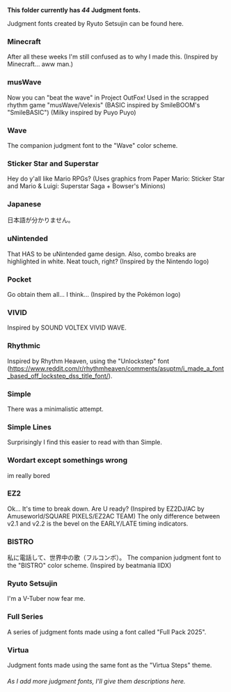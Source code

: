 **This folder currently has ***44*** Judgment fonts.**

Judgment fonts created by Ryuto Setsujin can be found here.

### Minecraft
After all these weeks I'm still confused as to why I made this. (Inspired by Minecraft... aww man.)

### musWave
Now you can "beat the wave" in Project OutFox!
Used in the scrapped rhythm game "musWave/Velexis"
(BASIC inspired by SmileBOOM's "SmileBASIC")
(Milky inspired by Puyo Puyo)

### Wave
The companion judgment font to the "Wave" color scheme.

### Sticker Star and Superstar
Hey do y'all like Mario RPGs? (Uses graphics from Paper Mario: Sticker Star and Mario & Luigi: Superstar Saga + Bowser's Minions)

### Japanese
日本語が分かりません。

### uNintended
That HAS to be uNintended game design. Also, combo breaks are highlighted in white. Neat touch, right? (Inspired by the Nintendo logo)

### Pocket
Go obtain them all... I think... (Inspired by the Pokémon logo)

### VIVID
Inspired by SOUND VOLTEX VIVID WAVE.

### Rhythmic
Inspired by Rhythm Heaven, using the "Unlockstep" font (https://www.reddit.com/r/rhythmheaven/comments/asuptm/i_made_a_font_based_off_lockstep_dss_title_font/).

### Simple
There was a minimalistic attempt.

### Simple Lines
Surprisingly I find this easier to read with than Simple.

### Wordart except somethings wrong
im really bored

### EZ2
Ok... It's time to break down. Are U ready? (Inspired by EZ2DJ/AC by Amuseworld/SQUARE PIXELS/EZ2AC TEAM)
The only difference between v2.1 and v2.2 is the bevel on the EARLY/LATE timing indicators.

### BISTRO
私に電話して、世界中の歌（フルコンボ）。
The companion judgment font to the "BISTRO" color scheme. (Inspired by beatmania IIDX)

### Ryuto Setsujin
I'm a V-Tuber now fear me.

### Full Series
A series of judgment fonts made using a font called "Full Pack 2025".

### Virtua
Judgment fonts made using the same font as the "Virtua Steps" theme.

###### As I add more judgment fonts, I'll give them descriptions here.
